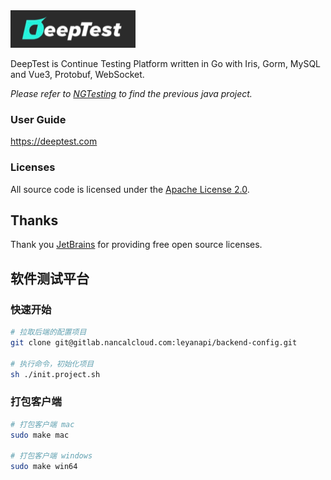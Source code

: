 <img src="xdoc/image/logo.png" width="200" />

DeepTest is Continue Testing Platform written in Go with Iris, Gorm, MySQL and Vue3, Protobuf, WebSocket.

*Please refer to [NGTesting](https://github.com/aaronchen2k/ngtesting-platform) to find the previous java project.*

### User Guide
https://deeptest.com

### Licenses
All source code is licensed under the [Apache License 2.0](LICENSE.md).

## Thanks
Thank you [JetBrains](https://www.jetbrains.com) for providing free open source licenses.


## 软件测试平台

### 快速开始

```bash
# 拉取后端的配置项目
git clone git@gitlab.nancalcloud.com:leyanapi/backend-config.git

# 执行命令，初始化项目
sh ./init.project.sh
```


### 打包客户端

```bash
# 打包客户端 mac
sudo make mac

# 打包客户端 windows
sudo make win64
```